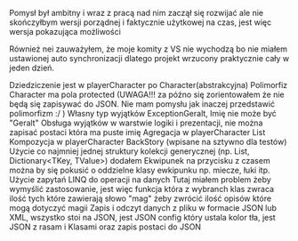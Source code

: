 Pomysł był ambitny i wraz z pracą nad nim zaczął się rozwijać ale nie skończyłbym wersji porządnej i faktycznie użytkowej na czas, jest więc wersja pokazująca możliwości

Również nei zauważyłem, że moje komity z VS nie wychodzą bo nie miałem ustawionej auto synchronizacji dlatego projekt wrzucony praktycznie cały w jeden dzień.

Dziedziczenie jest w playerCharacter po Character(abstrakcyjna)
Polimorfiz Character ma pola protected (UWAGA!!! za późno się zorientowałem że nie będą się zapisywać do JSON. Nie mam pomysłu jak inaczej przedstawić polimorfizm :/  )
Własny typ wyjątków ExceptionGeralt, Imię nie może być "Geralt"
Obsługa wyjątków w warstwie logiki i prezentacji, nie można zapisać postaci która ma puste imię
Agregacja w playerCharacter List<GameClass>
Kompozycja w playerCharacter BackStory (wpisane na sztywno dla testów)
Użycie co najmniej jednej struktury kolekcji generycznej (np. List<T>, Dictionary<TKey, TValue>)  dodałem Ekwipunek na przycisku z czasem można by się pokusić o oddzielne klasy ewkipunku np. miecze, łuki itp.
Użycie zapytań LINQ do operacji na danych Tutaj miałem problem żeby wymyślić zastosowanie, jest więc funkcja która z wybranch klas zwraca ilość tych które zawierają słowo "mag" żeby zwrócić ilość opisów które mogą dotyczyć magii
Zapis i odczyt danych z pliku w formacie JSON lub XML, wszystko stoi na JSON, jest JSON config który ustala kolor tła, jest JSON z rasam i Klasami oraz zapis postaci do JSON
